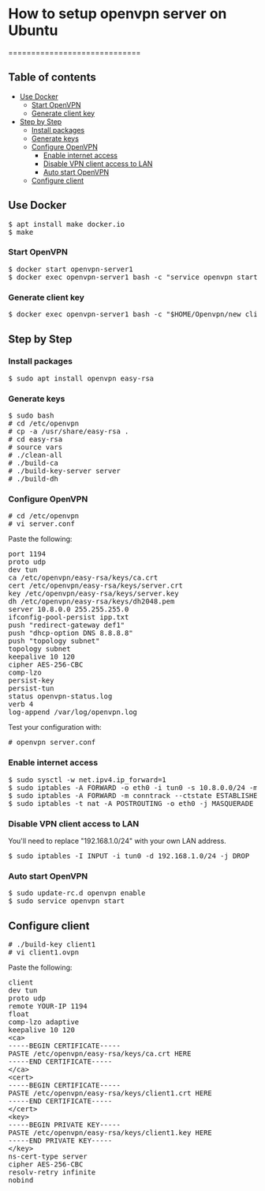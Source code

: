 # How to setup openvpn server on Ubuntu
=============================
## Table of contents
  * [Use Docker](#use-docker)
    * [Start OpenVPN](#start-openvpn)
    * [Generate client key](#generate-client-key)
  * [Step by Step](#step-by-step)
    * [Install packages](#install-packages)
    * [Generate keys](#generate-keys)
    * [Configure OpenVPN](#configue-openvpn)
      * [Enable internet access](#enable-internet-access)
      * [Disable VPN client access to LAN](#disable-vpn-client-access-to-lan)
      * [Auto start OpenVPN](#auto-start-openvpn)
    * [Configure client](#configure-client)

## Use Docker
<pre>
$ apt install make docker.io
$ make
</pre>

### Start OpenVPN
<pre>
$ docker start openvpn-server1
$ docker exec openvpn-server1 bash -c "service openvpn start"
</pre>

### Generate client key
<pre>
$ docker exec openvpn-server1 bash -c "$HOME/Openvpn/new_client.sh --ip=$IP --port=$PORT --name=client1"
</pre>

## Step by Step

### Install packages
<pre>
$ sudo apt install openvpn easy-rsa
</pre>

### Generate keys
<pre>
$ sudo bash
# cd /etc/openvpn
# cp -a /usr/share/easy-rsa .
# cd easy-rsa
# source vars
# ./clean-all
# ./build-ca
# ./build-key-server server
# ./build-dh
</pre>

### Configure OpenVPN
<pre>
# cd /etc/openvpn
# vi server.conf
</pre>
Paste the following:
<pre>
port 1194
proto udp
dev tun
ca /etc/openvpn/easy-rsa/keys/ca.crt
cert /etc/openvpn/easy-rsa/keys/server.crt
key /etc/openvpn/easy-rsa/keys/server.key 
dh /etc/openvpn/easy-rsa/keys/dh2048.pem
server 10.8.0.0 255.255.255.0
ifconfig-pool-persist ipp.txt
push "redirect-gateway def1"
push "dhcp-option DNS 8.8.8.8"
push "topology subnet"
topology subnet
keepalive 10 120
cipher AES-256-CBC
comp-lzo
persist-key
persist-tun
status openvpn-status.log
verb 4
log-append /var/log/openvpn.log
</pre>
Test your configuration with:
<pre>
# openvpn server.conf
</pre>

### Enable internet access
<pre>
$ sudo sysctl -w net.ipv4.ip_forward=1
$ sudo iptables -A FORWARD -o eth0 -i tun0 -s 10.8.0.0/24 -m conntrack --ctstate NEW -j ACCEPT
$ sudo iptables -A FORWARD -m conntrack --ctstate ESTABLISHED,RELATED -j ACCEPT
$ sudo iptables -t nat -A POSTROUTING -o eth0 -j MASQUERADE
</pre>

### Disable VPN client access to LAN
You'll need to replace "192.168.1.0/24" with your own LAN address.
<pre>
$ sudo iptables -I INPUT -i tun0 -d 192.168.1.0/24 -j DROP
</pre>

### Auto start OpenVPN
<pre>
$ sudo update-rc.d openvpn enable
$ sudo service openvpn start
</pre>

## Configure client
<pre>
# ./build-key client1
# vi client1.ovpn
</pre>
Paste the following:
<pre>
client
dev tun
proto udp
remote YOUR-IP 1194
float
comp-lzo adaptive
keepalive 10 120
&lt;ca&gt;
-----BEGIN CERTIFICATE-----
PASTE /etc/openvpn/easy-rsa/keys/ca.crt HERE
-----END CERTIFICATE-----
&lt;/ca&gt;
&lt;cert&gt;
-----BEGIN CERTIFICATE-----
PASTE /etc/openvpn/easy-rsa/keys/client1.crt HERE
-----END CERTIFICATE-----
&lt;/cert&gt;
&lt;key&gt;
-----BEGIN PRIVATE KEY-----
PASTE /etc/openvpn/easy-rsa/keys/client1.key HERE
-----END PRIVATE KEY-----
&lt;/key&gt;
ns-cert-type server
cipher AES-256-CBC
resolv-retry infinite
nobind
</pre>
